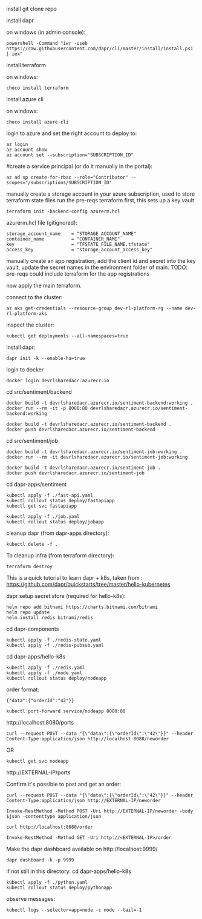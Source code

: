 install git
clone repo

install dapr

on windows (in admin console):
```
powershell -Command "iwr -useb https://raw.githubusercontent.com/dapr/cli/master/install/install.ps1 | iex"
```
install terraform

on windows:
```
choco install terraform
```

install azure cli

on windows:
```
choco install azure-cli
```

login to azure and set the right account to deploy to:
```
az login
az account show
az account set --subscription="SUBSCRIPTION_ID"
```

#create a service principal (or do it manually in the portal):
```
az ad sp create-for-rbac --role="Contributor" --scopes="/subscriptions/SUBSCRIPTION_ID"
```

manually create a storage account in your azure subscription, used to store terraform state files
run the pre-reqs terraform first, this sets up a key vault

```
terraform init -backend-config azurerm.hcl
```

azurerm.hcl file (gitignored):
```
storage_account_name    = "STORAGE_ACCOUNT_NAME"
container_name          = "CONTAINER_NAME"
key                     = "TFSTATE_FILE_NAME.tfstate"
access_key              = "storage_account_access_key"
```

manually create an app registration, add the client id and secret into the key vault, update the secret names in the environment folder of main.
TODO: pre-reqs could include terraform for the app registrations

now apply the main terraform.

connect to the cluster:
```
az aks get-credentials --resource-group dev-rl-platform-rg --name dev-rl-platform-aks
```

inspect the cluster:
```
kubectl get deployments --all-namespaces=true
```

install dapr:
```
dapr init -k --enable-ha=true
```

login to docker
```
docker login devrlsharedacr.azurecr.io
```

cd src/sentiment/backend
```
docker build -t devrlsharedacr.azurecr.io/sentiment-backend:working .
docker run --rm -it -p 8080:80 devrlsharedacr.azurecr.io/sentiment-backend:working

docker build -t devrlsharedacr.azurecr.io/sentiment-backend .
docker push devrlsharedacr.azurecr.io/sentiment-backend
```

cd src/sentiment/job
```
docker build -t devrlsharedacr.azurecr.io/sentiment-job:working . 
docker run --rm -it devrlsharedacr.azurecr.io/sentiment-job:working

docker build -t devrlsharedacr.azurecr.io/sentiment-job .
docker push devrlsharedacr.azurecr.io/sentiment-job
```

cd dapr-apps/sentiment
```
kubectl apply -f ./fast-api.yaml
kubectl rollout status deploy/fastapiapp
kubectl get svc fastapiapp

kubectl apply -f ./job.yaml
kubectl rollout status deploy/jobapp
```

cleanup dapr (from dapr-apps directory):
```
kubectl delete -f .
```

To cleanup infra (from terraform directory):
```
terraform destroy 
```

This is a quick tutorial to learn dapr + k8s, taken from : https://github.com/dapr/quickstarts/tree/master/hello-kubernetes

dapr setup secret store (required for hello-k8s):
```
helm repo add bitnami https://charts.bitnami.com/bitnami
helm repo update
helm install redis bitnami/redis
```

cd dapr-components
```
kubectl apply -f ./redis-state.yaml
kubectl apply -f ./redis-pubsub.yaml
```

cd dapr-apps/hello-k8s
```
kubectl apply -f ./redis.yaml
kubectl apply -f ./node.yaml
kubectl rollout status deploy/nodeapp
```

order format:
```
{"data":{"orderId":"42"}}
```

```
kubectl port-forward service/nodeapp 8080:80
```

http://localhost:8080/ports
```
curl --request POST --data "{\"data\":{\"orderId\":\"42\"}}" --header Content-Type:application/json http://localhost:8080/neworder
```

OR

```
kubectl get svc nodeapp
```

http://EXTERNAL-IP/ports

Confirm it's possible to post and get an order:
```
curl --request POST --data "{\"data\":{\"orderId\":\"42\"}}" --header Content-Type:application/json http://EXTERNAL-IP/neworder
```
```
Invoke-RestMethod -Method POST -Uri http://EXTERNAL-IP/neworder -body $json -contenttype application/json
```

```
curl http://localhost:8080/order
```
```
Invoke-RestMethod -Method GET -Uri http://<EXTERNAL-IP>/order
```

Make the dapr dashboard available on http://localhost:9999/
```
dapr dashboard -k -p 9999
```

if not still in this directory:
cd dapr-apps/hello-k8s 
```
kubectl apply -f ./python.yaml
kubectl rollout status deploy/pythonapp
```

observe messages:
```
kubectl logs --selector=app=node -c node --tail=-1
```
